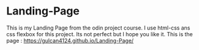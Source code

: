 # Landing-Page
This is my Landing Page from the odin project course.
I use html-css ans css flexbox for this project.
Its not perfect but I hope you like it.
This is the page :  https://gulcan4124.github.io/Landing-Page/
